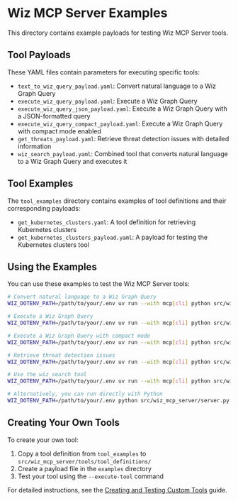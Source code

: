 # Wiz MCP Server Examples

This directory contains example payloads for testing Wiz MCP Server tools.

## Tool Payloads

These YAML files contain parameters for executing specific tools:

- `text_to_wiz_query_payload.yaml`: Convert natural language to a Wiz Graph Query
- `execute_wiz_query_payload.yaml`: Execute a Wiz Graph Query
- `execute_wiz_query_json_payload.yaml`: Execute a Wiz Graph Query with a JSON-formatted query
- `execute_wiz_query_compact_payload.yaml`: Execute a Wiz Graph Query with compact mode enabled
- `get_threats_payload.yaml`: Retrieve threat detection issues with detailed information
- `wiz_search_payload.yaml`: Combined tool that converts natural language to a Wiz Graph Query and executes it

## Tool Examples

The `tool_examples` directory contains examples of tool definitions and their corresponding payloads:

- `get_kubernetes_clusters.yaml`: A tool definition for retrieving Kubernetes clusters
- `get_kubernetes_clusters_payload.yaml`: A payload for testing the Kubernetes clusters tool

## Using the Examples

You can use these examples to test the Wiz MCP Server tools:

```bash
# Convert natural language to a Wiz Graph Query
WIZ_DOTENV_PATH=/path/to/your/.env uv run --with mcp[cli] python src/wiz_mcp_server/server.py --execute-tool text_to_wiz_query --payload examples/text_to_wiz_query_payload.yaml

# Execute a Wiz Graph Query
WIZ_DOTENV_PATH=/path/to/your/.env uv run --with mcp[cli] python src/wiz_mcp_server/server.py --execute-tool execute_wiz_query --payload examples/execute_wiz_query_payload.yaml

# Execute a Wiz Graph Query with compact mode
WIZ_DOTENV_PATH=/path/to/your/.env uv run --with mcp[cli] python src/wiz_mcp_server/server.py --execute-tool execute_wiz_query --payload examples/execute_wiz_query_compact_payload.yaml

# Retrieve threat detection issues
WIZ_DOTENV_PATH=/path/to/your/.env uv run --with mcp[cli] python src/wiz_mcp_server/server.py --execute-tool get_threats --payload examples/get_threats_payload.yaml

# Use the wiz_search tool
WIZ_DOTENV_PATH=/path/to/your/.env uv run --with mcp[cli] python src/wiz_mcp_server/server.py --execute-tool wiz_search --payload examples/wiz_search_payload.yaml

# Alternatively, you can run directly with Python
WIZ_DOTENV_PATH=/path/to/your/.env python src/wiz_mcp_server/server.py --execute-tool execute_wiz_query --payload examples/execute_wiz_query_payload.yaml
```

## Creating Your Own Tools

To create your own tool:

1. Copy a tool definition from `tool_examples` to `src/wiz_mcp_server/tools/tool_definitions/`
2. Create a payload file in the `examples` directory
3. Test your tool using the `--execute-tool` command

For detailed instructions, see the [Creating and Testing Custom Tools](../docs/creating_tools.md) guide.
